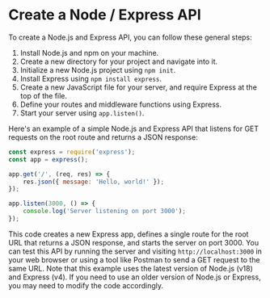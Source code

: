 
# Create a Node / Express API

To create a Node.js and Express API, you can follow these general steps:

1. Install Node.js and npm on your machine.
2. Create a new directory for your project and navigate into it.
3. Initialize a new Node.js project using `npm init`.
4. Install Express using `npm install express`.
5. Create a new JavaScript file for your server, and require Express at the top of the file.
6. Define your routes and middleware functions using Express.
7. Start your server using `app.listen()`.

Here's an example of a simple Node.js and Express API that listens for GET requests on the root route and returns a JSON response:

```js
const express = require('express');
const app = express();

app.get('/', (req, res) => {
	res.json({ message: 'Hello, world!' });
});

app.listen(3000, () => {
	console.log('Server listening on port 3000');
});
```

This code creates a new Express app, defines a single route for the root URL that returns a JSON response, and starts the server on port 3000. You can test this API by running the server and visiting `http://localhost:3000` in your web browser or using a tool like Postman to send a GET request to the same URL. Note that this example uses the latest version of Node.js (v18) and Express (v4). If you need to use an older version of Node.js or Express, you may need to modify the code accordingly.

